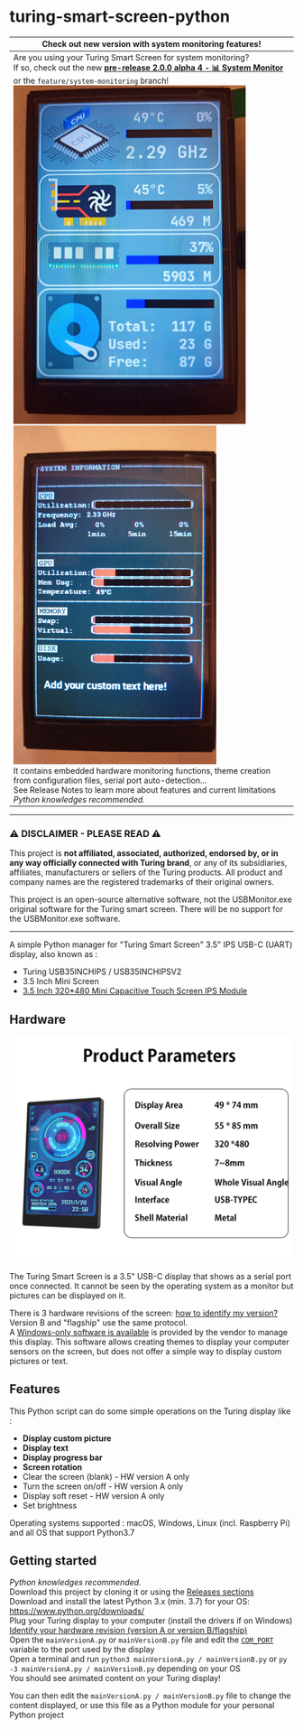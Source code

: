 # turing-smart-screen-python

| Check out new version with system monitoring features!                                                                                                                                                                                                                                                                                                                                                                                                                                                                                                                                                                                              |
|-----------------------------------------------------------------------------------------------------------------------------------------------------------------------------------------------------------------------------------------------------------------------------------------------------------------------------------------------------------------------------------------------------------------------------------------------------------------------------------------------------------------------------------------------------------------------------------------------------------------------------------------------------|
| Are you using your Turing Smart Screen for system monitoring?  <br>If so, check out the new [**pre-release 2.0.0 alpha 4 - 📊 System Monitor**](https://github.com/mathoudebine/turing-smart-screen-python/releases/tag/2.0.0-alpha.4) or the `feature/system-monitoring` branch!  <br><img src="res/pics/Theme3.5Inch.jpg" height="600" />  <img src="res/pics/ThemeTerminal.jpg" height="600" />  <br>It contains embedded hardware monitoring functions, theme creation from configuration files, serial port auto-detection...  <br>See Release Notes to learn more about features and current limitations <br>_Python knowledges recommended._ |

---

### ⚠️ DISCLAIMER - PLEASE READ ⚠️

This project is **not affiliated, associated, authorized, endorsed by, or in any way officially connected with Turing brand**, or any of its subsidiaries, affiliates, manufacturers or sellers of the Turing products. All product and company names are the registered trademarks of their original owners.

This project is an open-source alternative software, not the USBMonitor.exe original software for the Turing smart screen. There will be no support for the USBMonitor.exe software.

---

A simple Python manager for "Turing Smart Screen" 3.5" IPS USB-C (UART) display, also known as :
- Turing USB35INCHIPS / USB35INCHIPSV2
- 3.5 Inch Mini Screen
- [3.5 Inch 320*480 Mini Capacitive Touch Screen IPS Module](https://www.aliexpress.com/item/1005003723773653.html)

## Hardware
<img src="res/pics/smart-screen-3.webp" width="500"/>

The Turing Smart Screen is a 3.5" USB-C display that shows as a serial port once connected.
It cannot be seen by the operating system as a monitor but pictures can be displayed on it.

There is 3 hardware revisions of the screen: [how to identify my version?](https://github.com/mathoudebine/turing-smart-screen-python/wiki/Hardware-revisions) Version B and "flagship" use the same protocol.  
A [Windows-only software is available](https://github.com/mathoudebine/turing-smart-screen-python/wiki/Vendor-apps) is provided by the vendor to manage this display.
This software allows creating themes to display your computer sensors on the screen, but does not offer a simple way to display custom pictures or text.

## Features
This Python script can do some simple operations on the Turing display like :
- **Display custom picture**
- **Display text**
- **Display progress bar**
- **Screen rotation**
- Clear the screen (blank) - HW version A only
- Turn the screen on/off - HW version A only
- Display soft reset - HW version A only
- Set brightness

Operating systems supported : macOS, Windows, Linux (incl. Raspberry Pi) and all OS that support Python3.7

## Getting started
_Python knowledges recommended._  
Download this project by cloning it or using the [Releases sections](https://github.com/mathoudebine/turing-smart-screen-python/releases)   
Download and install the latest Python 3.x (min. 3.7) for your OS: https://www.python.org/downloads/  
Plug your Turing display to your computer (install the drivers if on Windows)  
[Identify your hardware revision (version A or version B/flagship)](https://github.com/mathoudebine/turing-smart-screen-python/wiki/Hardware-revisions)  
Open the `mainVersionA.py` or `mainVersionB.py` file and edit the [`COM_PORT`](https://github.com/mathoudebine/turing-smart-screen-python/blob/deb0a60b772f2c5acef377f13b959632ca649f9f/main.py#L15)  variable to the port used by the display  
Open a terminal and run `python3 mainVersionA.py / mainVersionB.py` or `py -3 mainVersionA.py / mainVersionB.py` depending on your OS  
You should see animated content on your Turing display!  

You can then edit the `mainVersionA.py / mainVersionB.py` file to change the content displayed, or use this file as a Python module for your personal Python project
